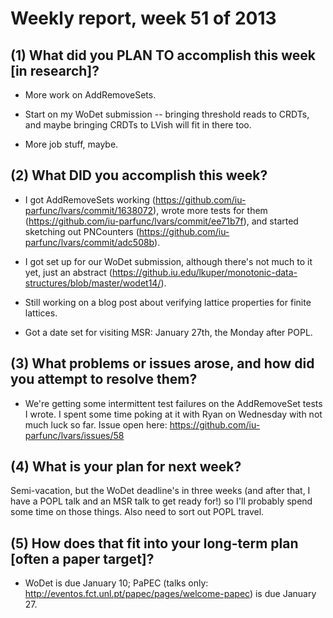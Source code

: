 # Weekly report, week 51 of 2013

## (1) What did you PLAN TO accomplish this week [in research]?

  * More work on AddRemoveSets.
  
  * Start on my WoDet submission -- bringing threshold reads to CRDTs,
    and maybe bringing CRDTs to LVish will fit in there too.
	
  * More job stuff, maybe.

## (2) What DID you accomplish this week?

  * I got AddRemoveSets working
    (https://github.com/iu-parfunc/lvars/commit/1638072), wrote more
    tests for them
    (https://github.com/iu-parfunc/lvars/commit/ee71b7f), and started
    sketching out PNCounters
    (https://github.com/iu-parfunc/lvars/commit/adc508b).
	
  * I got set up for our WoDet submission, although there's not much
	to it yet, just an abstract
	(https://github.iu.edu/lkuper/monotonic-data-structures/blob/master/wodet14/).

  * Still working on a blog post about verifying lattice properties
    for finite lattices.
	
  * Got a date set for visiting MSR: January 27th, the Monday after
    POPL.

## (3) What problems or issues arose, and how did you attempt to resolve them?

  * We're getting some intermittent test failures on the AddRemoveSet
    tests I wrote.  I spent some time poking at it with Ryan on
    Wednesday with not much luck so far.  Issue open here:
    https://github.com/iu-parfunc/lvars/issues/58
  
## (4) What is your plan for next week?

Semi-vacation, but the WoDet deadline's in three weeks (and after
that, I have a POPL talk and an MSR talk to get ready for!) so I'll
probably spend some time on those things.  Also need to sort out POPL
travel.

## (5) How does that fit into your long-term plan [often a paper target]?

  * WoDet is due January 10; PaPEC (talks only:
    http://eventos.fct.unl.pt/papec/pages/welcome-papec) is due
    January 27.

